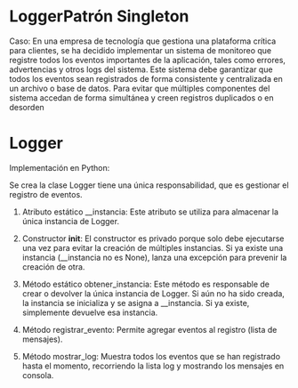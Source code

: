# LoggerPatrón Singleton 

Caso:
En una empresa de tecnología que gestiona una plataforma crítica para clientes, se ha decidido implementar un sistema de monitoreo que registre todos los eventos importantes de la aplicación, tales como errores, advertencias y otros logs del sistema. Este sistema debe garantizar que todos los eventos sean registrados de forma consistente y centralizada en un archivo o base de datos. Para evitar que múltiples componentes del sistema accedan de forma simultánea y creen registros duplicados o en desorden

# Logger 
Implementación en Python: 

Se crea la clase Logger tiene una única responsabilidad, que es gestionar el registro de eventos.
1. Atributo estático __instancia:
Este atributo se utiliza para almacenar la única instancia de Logger.

2. Constructor __init__: 
El constructor es privado porque solo debe ejecutarse una vez para evitar la creación de múltiples instancias. Si ya existe una instancia (__instancia no es None), lanza una excepción para prevenir la creación de otra.

3. Método estático obtener_instancia:
Este método es responsable de crear o devolver la única instancia de Logger. Si aún no ha sido creada, la instancia se inicializa y se asigna a __instancia. Si ya existe, simplemente devuelve esa instancia.

4. Método registrar_evento:
Permite agregar eventos al registro (lista de mensajes).

5. Método mostrar_log:
Muestra todos los eventos que se han registrado hasta el momento, recorriendo la lista log y mostrando los mensajes en consola.

